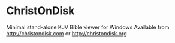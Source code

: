 ChristOnDisk
============

Minimal stand-alone KJV Bible viewer for Windows
Available from http://christondisk.com or http://christondisk.org
